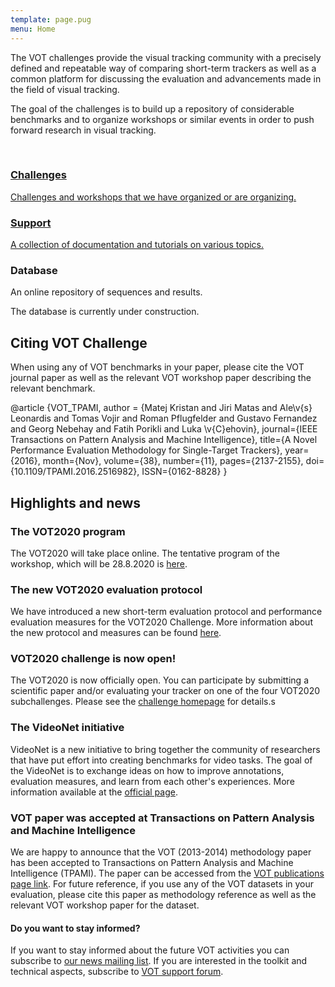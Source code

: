 ```yaml
---
template: page.pug
menu: Home
---
```


<!--div class="panel panel-success">
  <div class="panel-heading">
    <h3 class="panel-title">Submit to the ECCV [VOT 2016 Workshop](http://www.votchallenge.net/vot2016/index.html)!</h3>
  </div>
</div-->

The VOT challenges provide the visual tracking community with a precisely defined and repeatable way of comparing short-term trackers as well as a common platform for discussing the evaluation and advancements made in the field of visual tracking.

The goal of the challenges is to build up a repository of considerable benchmarks and to organize workshops or similar events in order to push forward research in visual tracking.

<br />

<div class="row">

<div class="col-lg-4 col-sm-12">
<a href="/challenges.html" class="hugebutton text-primary">
<h3><i class="glyphicon glyphicon-star"></i> Challenges</h3>
<p>Challenges and workshops that we have organized or are organizing.</p>
</a>
</div>

<div class="col-lg-4 col-sm-12">
<a href="/howto/" class="hugebutton text-primary">
<h3><i class="glyphicon glyphicon-book"></i> Support</h3>
A collection of documentation and tutorials on various topics.
</a>
</div>

<div class="col-lg-4 col-sm-12">
<div  class="hugebutton text-muted">
<h3><i class="glyphicon glyphicon-cloud"></i> Database</h3>
<p>An online repository of sequences and results.</p>
<p class="text-warning"><i class="glyphicon glyphicon-wrench"></i> The database is currently under construction.</p>
</div>
</div>

</div>

## Citing VOT Challenge

When using any of VOT benchmarks in your paper, please cite the VOT journal paper as well as the relevant VOT workshop paper describing the relevant benchmark.

<div class="bibtex panel panel-default">@article {VOT_TPAMI,
    author = {Matej Kristan and Jiri Matas and Ale\v{s} Leonardis and Tomas Vojir and Roman Pflugfelder and Gustavo Fernandez and Georg Nebehay and Fatih Porikli and Luka \v{C}ehovin},
    journal={IEEE Transactions on Pattern Analysis and Machine Intelligence},
    title={A Novel Performance Evaluation Methodology for Single-Target Trackers},
    year={2016}, month={Nov}, volume={38}, number={11}, pages={2137-2155},
    doi={10.1109/TPAMI.2016.2516982}, ISSN={0162-8828}
}</div>


## Highlights and news

<div class="panel panel-primary">
  <div class="panel-heading">
    <h3 class="panel-title">The VOT2020 program</h3>
  </div>
  <div class="panel-body">

  The VOT2020 will take place online. The tentative program of the workshop, which will be 28.8.2020 is [here](/vot2020/program.html).

  </div>
</div>

<div class="panel panel-primary">
  <div class="panel-heading">
    <h3 class="panel-title">The new VOT2020 evaluation protocol</h3>
  </div>
  <div class="panel-body">

We have introduced a new short-term evaluation protocol and performance evaluation measures for the VOT2020 Challenge. More information about the new protocol and measures can be found [here](https://data.votchallenge.net/vot2020/vot-2020-protocol.pdf).

  </div>
</div>

<div class="panel panel-primary">
  <div class="panel-heading">
    <h3 class="panel-title">VOT2020 challenge is now open!</h3>
  </div>
  <div class="panel-body">

The VOT2020 is now officially open. You can participate by submitting a scientific paper and/or evaluating your tracker on one of the four VOT2020 subchallenges. Please see the [challenge homepage](/vot2020/) for details.s

  </div>
</div>


<div class="panel panel-default">
  <div class="panel-heading">
    <h3 class="panel-title">The VideoNet initiative</h3>
  </div>
  <div class="panel-body">

  VideoNet is a new initiative to bring together the community of researchers that have put effort into creating benchmarks for video tasks.  The goal of the VideoNet is to exchange ideas on how to improve annotations, evaluation measures, and learn from each other's experiences. More information available at the [official page](http://videonet.team/).
  </div>
</div>


<div class="panel panel-default">
  <div class="panel-heading">
    <h3 class="panel-title">VOT paper was accepted at Transactions on Pattern Analysis and Machine Intelligence</h3>
  </div>
  <div class="panel-body">

  We are happy to announce that the VOT (2013-2014) methodology paper has been accepted to Transactions on Pattern   Analysis and Machine Intelligence (TPAMI). The paper can be accessed from the [VOT publications page link](http://www.votchallenge.net/publications.html). For future reference, if you use any of the VOT datasets in your evaluation, please cite this paper as  methodology reference as well as the relevant VOT workshop paper for the dataset.
  </div>
</div>

<div class="alert alert-info" role="alert">
<div class="icon-left"><i class="glyphicon glyphicon-bullhorn hugeicon"></i> </div>
<h4>Do you want to stay informed?</h4>

If you want to stay informed about the future VOT activities you can subscribe to [our news mailing list](https://service.ait.ac.at/mailman/listinfo/votchallenge). If you are interested in the toolkit and technical aspects, subscribe to [VOT support forum](https://groups.google.com/forum/?hl=en#!forum/votchallenge-help).
</div>

